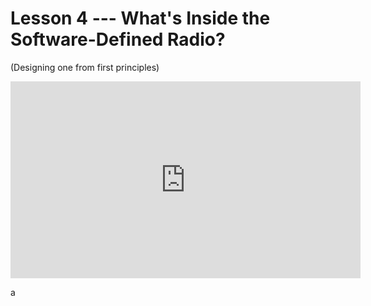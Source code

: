 # Lesson 4 --- What's Inside the Software-Defined Radio?
(Designing one from first principles)


<iframe width="560" height="315" src="https://www.youtube.com/embed/O09DTlp_UAw" title="YouTube video player" frameborder="0" allow="accelerometer; autoplay; clipboard-write; encrypted-media; gyroscope; picture-in-picture" allowfullscreen></iframe>

a